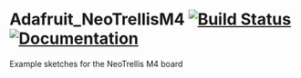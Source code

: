 # Adafruit_NeoTrellisM4 [![Build Status](https://github.com/adafruit/Adafruit_NeoTrellisM4/workflows/Arduino%20Library%20CI/badge.svg)](https://github.com/adafruit/Adafruit_NeoTrellisM4/actions)[![Documentation](https://github.com/adafruit/ci-arduino/blob/master/assets/doxygen_badge.svg)](http://adafruit.github.io/Adafruit_NeoTrellisM4/html/index.html)

Example sketches for the NeoTrellis M4 board

